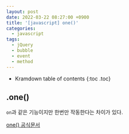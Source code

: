 ```yaml
---
layout: post
date: 2022-03-22 08:27:00 +0900
title: '[javascript] one()'
categories:
  - javascript
tags:
  - jQuery
  - bubble
  - event
  - method
---
```


* Kramdown table of contents
{:toc .toc}

## .one()

`on`과 같은 기능이지만 한번만 작동한다는 차이가 있다.


[one() 공식문서](https://api.jquery.com/one/)
